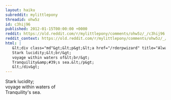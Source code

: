 ```yaml
---
layout: haiku
subreddit: mylittlepony
threadid: ohw5z
id: c3hij96
published: 2012-01-15T00:00:00 +0000
reddit: https://old.reddit.com/r/mylittlepony/comments/ohw5z/_/c3hij96
reddit_context: https://old.reddit.com/r/mylittlepony/comments/ohw5z/_/c3hij96?context=3
html: |
   &lt;div class="md"&gt;&lt;p&gt;&lt;a href="/rderpwizard" title="Always Relevant / Inspiration&amp;#39;s Reflection / Paper Bag Princess"&gt;&lt;/a&gt;
   Stark lucidity;&lt;br/&gt;
   voyage within waters of&lt;br/&gt;
   Tranquility&amp;#39;s sea.&lt;/p&gt;
   &lt;/div&gt;
---
```


[](/rderpwizard "Always Relevant / Inspiration's Reflection / Paper Bag Princess")
Stark lucidity;  
voyage within waters of  
Tranquility's sea.